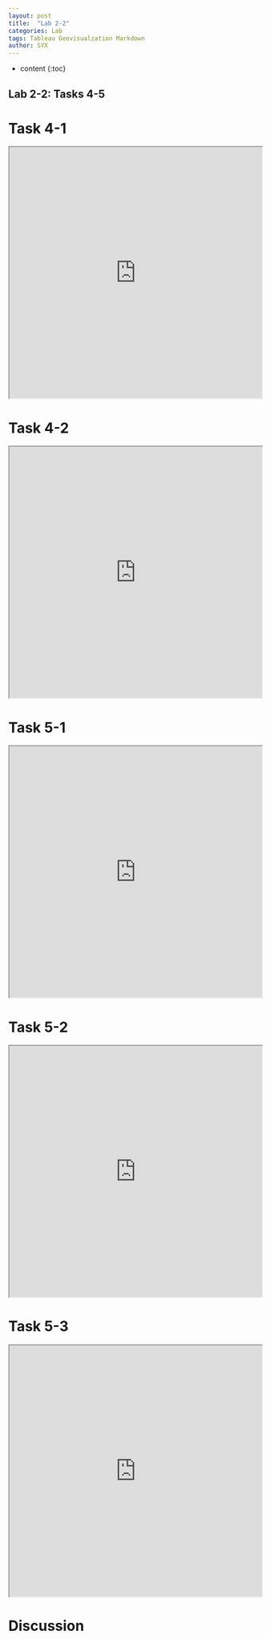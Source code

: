 ```yaml
---
layout: post
title:  "Lab 2-2"
categories: Lab
tags: Tableau Geovisualzation Markdown
author: SYX
---
```


* content
{:toc}

## Lab 2-2: Tasks 4-5
# Task 4-1

<iframe src="https://public.tableau.com/views/Lab2_198/Task4-1?:showVizHome=no&:embed=true" width="100%" height="500"></iframe>







# Task 4-2
<iframe src="https://public.tableau.com/views/Lab2_198/Task4-2?:showVizHome=no&:embed=true" width="100%" height="500"></iframe>

# Task 5-1
<iframe src="https://public.tableau.com/views/Lab2_198/Task5-1?:showVizHome=no&:embed=true" width="100%" height="500"></iframe>

# Task 5-2
<iframe src="https://public.tableau.com/views/Lab2_198/Task5-2?:showVizHome=no&:embed=true" width="100%" height="500"></iframe>

# Task 5-3
<iframe src="https://public.tableau.com/views/Lab2_198/Task5-3?:showVizHome=no&:embed=true" width="100%" height="500"></iframe>

# Discussion